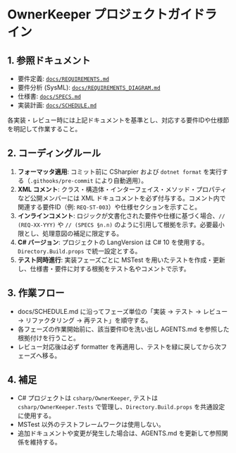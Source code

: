 # OwnerKeeper プロジェクトガイドライン

## 1. 参照ドキュメント
- 要件定義: [`docs/REQUIREMENTS.md`](docs/REQUIREMENTS.md)
- 要件分析 (SysML): [`docs/REQUIREMENTS_DIAGRAM.md`](docs/REQUIREMENTS_DIAGRAM.md)
- 仕様書: [`docs/SPECS.md`](docs/SPECS.md)
- 実装計画: [`docs/SCHEDULE.md`](docs/SCHEDULE.md)

各実装・レビュー時には上記ドキュメントを基準とし、対応する要件IDや仕様節を明記して作業すること。

## 2. コーディングルール
1. **フォーマッタ適用**: コミット前に CSharpier および `dotnet format` を実行する（`.githooks/pre-commit` により自動適用）。
2. **XML コメント**: クラス・構造体・インターフェイス・メソッド・プロパティなど公開メンバーには XML ドキュコメントを必ず付与する。コメント内で関連する要件ID（例: `REQ-ST-003`）や仕様セクションを示すこと。
3. **インラインコメント**: ロジックが文書化された要件や仕様に基づく場合、`// (REQ-XX-YYY)` や `// (SPECS §n.n)` のように引用して根拠を示す。必要最小限とし、処理意図の補足に限定する。
4. **C# バージョン**: プロジェクトの LangVersion は C# 10 を使用する。`Directory.Build.props` で統一設定とする。
5. **テスト同時進行**: 実装フェーズごとに MSTest を用いたテストを作成・更新し、仕様書・要件に対する根拠をテスト名やコメントで示す。

## 3. 作業フロー
- docs/SCHEDULE.md に沿ってフェーズ単位の「実装 → テスト → レビュー → リファクタリング → 再テスト」を順守する。
- 各フェーズの作業開始前に、該当要件IDを洗い出し AGENTS.md を参照した根拠付けを行うこと。
- レビュー対応後は必ず formatter を再適用し、テストを緑に戻してから次フェーズへ移る。

## 4. 補足
- C# プロジェクトは `csharp/OwnerKeeper`, テストは `csharp/OwnerKeeper.Tests` で管理し、`Directory.Build.props` を共通設定に使用する。
- MSTest 以外のテストフレームワークは使用しない。
- 追加ドキュメントや変更が発生した場合は、AGENTS.md を更新して参照関係を維持する。
